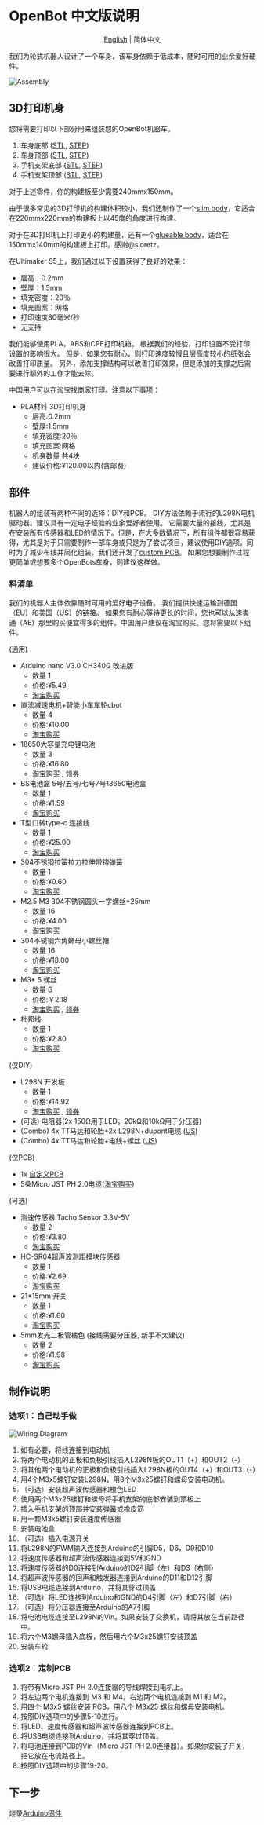 # OpenBot 中文版说明

<p align="center">
  <a href="README.md">English</a> |
  <span>简体中文</span>
</p>

我们为轮式机器人设计了一个车身，该车身依赖于低成本，随时可用的业余爱好硬件。

![Assembly](../docs/images/assembly.gif)

## 3D打印机身

您将需要打印以下部分用来组装您的OpenBot机器车。

1) 车身底部 ([STL](cad/body_bottom.stl), [STEP](cad/body_bottom.step))
2) 车身顶部 ([STL](cad/body_top.stl), [STEP](cad/body_top.step))
3) 手机支架底部 ([STL](cad/phone_mount_bottom.stl), [STEP](cad/phone_mount_bottom.step))
4) 手机支架顶部 ([STL](cad/phone_mount_top.stl), [STEP](cad/phone_mount_top.step))

对于上述零件，你的构建板至少需要240mmx150mm。

由于很多常见的3D打印机的构建体积较小，我们还制作了一个[slim body](cad/slim_body/README.md)，它适合在220mmx220mm的构建板上以45度的角度进行构建。

对于在3D打印机上打印更小的构建量，还有一个[glueable body](cad/glue_body/README.md)，适合在150mmx140mm的构建板上打印。感谢@sloretz。

在Ultimaker S5上，我们通过以下设置获得了良好的效果：

- 层高：0.2mm
- 壁厚：1.5mm
- 填充密度：20％
- 填充图案：网格
- 打印速度80毫米/秒
- 无支持

我们能够使用PLA，ABS和CPE打印机箱。 根据我们的经验，打印设置不受打印设置的影响很大。 但是，如果您有耐心，则打印速度较慢且层高度较小的纸张会改善打印质量。 另外，添加支撑结构可以改善打印效果，但是添加的支撑之后需要进行额外的工作才能去除。

中国用户可以在淘宝找商家打印。注意以下事项：

- PLA材料 3D打印机身
  - 层高:0.2mm
  - 壁厚:1.5mm
  - 填充密度:20％
  - 填充图案:网格
  - 机身数量 共4块
  - 建议价格:¥120.00以内(含邮费)

## 部件

机器人的组装有两种不同的选择：DIY和PCB。 DIY方法依赖于流行的L298N电机驱动器，建议具有一定电子经验的业余爱好者使用。 它需要大量的接线，尤其是在安装所有传感器和LED的情况下。但是，在大多数情况下，所有组件都很容易获得，尤其是对于只需要制作一部车身或只是为了尝试项目，建议使用DIY选项。同时为了减少布线并简化组装，我们还开发了[custom PCB](pcb)。 如果您想要制作过程更简单或想要多个OpenBots车身，则建议这样做。

### 料清单

我们的机器人主体依靠随时可用的爱好电子设备。 我们提供快速运输到德国（EU）和美国（US）的链接。 如果您有耐心等待更长的时间，您也可以从速卖通（AE）那里购买便宜得多的组件。中国用户建议在淘宝购买。您将需要以下组件。

(通用)

- Arduino nano V3.0 CH340G 改进版
  - 数量 1
  - 价格:¥5.49
  - [淘宝购买](https://s.click.taobao.com/iI1K4xu)
- 直流减速电机+智能小车车轮cbot 
  - 数量 4
  - 价格:¥10.00
  - [淘宝购买](https://s.click.taobao.com/GA955xu)
- 18650大容量充电锂电池
  - 数量 3
  - 价格:¥16.80
  - [淘宝购买](https://s.click.taobao.com/5jj45xu) , [领券](https://s.click.taobao.com/ww855xu)
- BS电池盒 5号/五号/七号7号18650电池盒 
  - 数量 1
  - 价格:¥1.59
  - [淘宝购买](https://s.click.taobao.com/tzcJ4xu)
- T型口转type-c 连接线
  - 数量 1
  - 价格:¥25.00
  - [淘宝购买](https://s.click.taobao.com/FKmZVvu)
- 304不锈钢拉簧拉力拉伸带钩弹簧 
  - 数量 1
  - 价格:¥0.60
  - [淘宝购买](https://s.click.taobao.com/nj1Kzwu)
- M2.5 M3 304不锈钢圆头一字螺丝*25mm
  - 数量 16
  - 价格:¥4.00
  - [淘宝购买](https://s.click.taobao.com/GGF45xu)
- 304不锈钢六角螺母小螺丝帽
  - 数量 16
  - 价格:¥18.00
  - [淘宝购买](https://s.click.taobao.com/3roD0xu)
- M3* 5 螺丝
  - 数量 6
  - 价格:￥2.18
  - [淘宝购买](https://s.click.taobao.com/WHO55xu) , [领券](https://s.click.taobao.com/6Np45xu)
- 杜邦线
  - 数量 1
  - 价格:¥2.80
  - [淘宝购买](https://s.click.taobao.com/nfSJ4xu)

(仅DIY)

- L298N 开发板
  - 数量 1
  - 价格:¥14.92
  - [淘宝购买](https://s.click.taobao.com/pyt45xu) , [领券](https://s.click.taobao.com/C1nJ4xu)
- (可选) 电阻器(2x 150<span>&#8486;</span>用于LED，20k<span>&#8486;</span>和10k<span>&#8486;</span>用于分压器)
- (Combo) 4x TT马达和轮胎+2x L298N+dupont电缆 ([US](https://www.amazon.com/dp/B07ZT619TD))
- (Combo) 4x TT马达和轮胎+电线+螺丝 ([US](https://www.amazon.com/dp/B07DRGTCTP))

(仅PCB)

- 1x [自定义PCB](pcb)
- 5条Micro JST PH 2.0电缆([淘宝购买](https://s.click.taobao.com/HYyOTvu))

(可选)

- 测速传感器 Tacho Sensor 3.3V-5V
  - 数量 2
  - 价格:¥3.80
  - [淘宝购买](https://s.click.taobao.com/jMA45xu)
- HC-SR04超声波测距模块传感器
  - 数量 1
  - 价格:¥2.69
  - [淘宝购买](https://s.click.taobao.com/q5545xu)
- 21*15mm 开关
  - 数量 1  
  - 价格:¥1.60
  - [淘宝购买](https://m.tb.cn/h.VzbvV36)
- 5mm发光二极管橘色 (接线需要分压器, 新手不太建议)
  - 数量 2
  - 价格:¥1.98
  - [淘宝购买](https://s.click.taobao.com/rjXJ4xu)

## 制作说明

### 选项1：自己动手做

![Wiring Diagram](../docs/images/wiring_diagram.png)

1. 如有必要，将线连接到电动机
2. 将两个电动机的正极和负极引线插入L298N板的OUT1（+）和OUT2（-）
3. 将其他两个电动机的正极和负极引线插入L298N板的OUT4（+）和OUT3（-）
4. 用4个M3x5螺钉安装L298N，用8个M3x25螺钉和螺母安装电动机。
5. （可选）安装超声波传感器和橙色LED
6. 使用两个M3x25螺钉和螺母将手机支架的底部安装到顶板上
7. 插入手机支架的顶部并安装弹簧或橡皮筋
8. 用一颗M3x5螺钉安装速度传感器
9. 安装电池盒
10. （可选）插入电源开关
11. 将L298N的PWM输入连接到Arduino的引脚D5，D6，D9和D10
12. 将速度传感器和超声波传感器连接到5V和GND
13. 将速度传感器的D0连接到Arduino的D2引脚（左）和D3（右侧）
14. 将超声波传感器的回声和触发器连接到Arduino的D11和D12引脚
15. 将USB电缆连接到Arduino，并将其穿过顶盖
16. （可选）将LED连接到Arduino和GND的D4引脚（左）和D7引脚（右）
17. （可选）将分压器连接至Arduino的A7引脚
18. 将电池电缆连接至L298N的Vin。如果安装了交换机，请将其放在当前路径中。
19. 将六个M3螺母插入底板，然后用六个M3x25螺钉安装顶盖
20. 安装车轮

### 选项2：定制PCB

1. 将带有Micro JST PH 2.0连接器的导线焊接到电机上。
2. 将左边两个电机连接到 M3 和 M4，右边两个电机连接到 M1 和 M2。
3. 用四个 M3x5 螺丝安装 PCB，用八个 M3x25 螺丝和螺母安装电机。
4. 按照DIY选项中的步骤5-10进行。
5. 将LED、速度传感器和超声波传感器连接到PCB上。
6. 将USB电缆连接到Arduino，并将其穿过顶盖。
7. 将电池连接到PCB的Vin（Micro JST PH 2.0连接器）。如果你安装了开关，把它放在电流路径上。
8. 按照DIY选项中的步骤19-20。

## 下一步

烧录[Arduino固件](./firmware/README.md)

